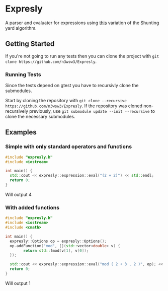 # Expresly

A parser and evaluater for expressions using [this](https://blog.kallisti.net.nz/2008/02/extension-to-the-shunting-yard-algorithm-to-allow-variable-numbers-of-arguments-to-functions/) variation of the Shunting yard algorithm.

## Getting Started

If you're not going to run any tests then you can clone the project with `git clone https://github.com/n3wsw3/Expresly`.

### Running Tests

Since the tests depend on gtest you have to recursivly clone the submodules.

Start by cloning the repository with `git clone --recursive https://github.com/n3wsw3/Expresly`.
If the repository was cloned non-recursively previously, use `git submodule update --init --recursive` to clone the necessary submodules.

## Examples

### Simple with only standard operators and functions

```cpp
#include "expresly.h"
#include <iostream>

int main() {
  std::cout << expresly::expression::eval("(2 + 2)") << std::endl;
  return 0;
}
```

Will output 4

### With added functions

```cpp
#include "expresly.h"
#include <iostream>
#include <cmath>

int main() {
  expresly::Options op = expresly::Options();
  op.addFunction("mod", [](std::vector<double> v) {
		return std::fmod(v[1], v[0]);
  });

  std::cout << expresly::expression::eval("mod ( 2 + 3 , 2 )", op); << std::endl;
  return 0;
}
```

Will output 1
